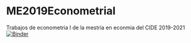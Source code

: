# ME2019EconometriaI
Trabajos de econometria I de la mestria en econmia del CIDE 2019-2021
[![Binder](https://mybinder.org/badge_logo.svg)](https://mybinder.org/v2/gh/rafneta/ME2019EconometriaI/master?filepath=rstudio)
